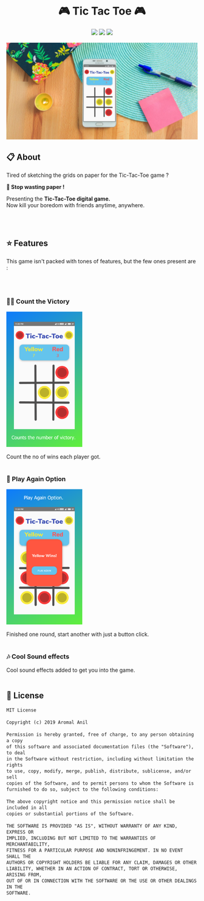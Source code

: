 <h1 align="center">🎮 Tic Tac Toe 🎮</h1>
<div align="center">
  <img src="https://img.shields.io/github/repo-size/aromalanil/Tic-Tac-Toe"/>
  <img src="https://img.shields.io/github/license/aromalanil/Tic-Tac-Toe"/>
  <img src="https://img.shields.io/github/v/release/aromalanil/Tic-Tac-Toe"/>
</div>
<br/>

<img src="https://github.com/aromalanil/Tic-Tac-Toe/blob/master/art/Demo1.jpg"/>


## 📋 About

Tired of sketching the grids on paper for the Tic-Tac-Toe game ?

**🧻 Stop wasting paper !**

Presenting the **Tic-Tac-Toe digital game.**  
Now kill your boredom with friends anytime, anywhere.

<br/><br/>

## ⭐️ Features

This game isn't packed with tones of features, but the few ones present are :

<br/><br/>


### ✌🏽 Count the Victory

<img src="https://github.com/aromalanil/Tic-Tac-Toe/blob/master/art/Phone%20Screenshot%202.jpg" width="200"/>

Count the no of wins each player got.
<br/><br/>

### 🤸‍ Play Again Option

<img src="https://github.com/aromalanil/Tic-Tac-Toe/blob/master/art/Phone%20Screenshot%203.jpg" width="200"/>

Finished one round, start another with just a button click.
<br/><br/>

### 🎶 Cool Sound effects

Cool sound effects added to get you into the game.
<br/><br/>

## 🌟 License

```
MIT License

Copyright (c) 2019 Aromal Anil

Permission is hereby granted, free of charge, to any person obtaining a copy
of this software and associated documentation files (the "Software"), to deal
in the Software without restriction, including without limitation the rights
to use, copy, modify, merge, publish, distribute, sublicense, and/or sell
copies of the Software, and to permit persons to whom the Software is
furnished to do so, subject to the following conditions:

The above copyright notice and this permission notice shall be included in all
copies or substantial portions of the Software.

THE SOFTWARE IS PROVIDED "AS IS", WITHOUT WARRANTY OF ANY KIND, EXPRESS OR
IMPLIED, INCLUDING BUT NOT LIMITED TO THE WARRANTIES OF MERCHANTABILITY,
FITNESS FOR A PARTICULAR PURPOSE AND NONINFRINGEMENT. IN NO EVENT SHALL THE
AUTHORS OR COPYRIGHT HOLDERS BE LIABLE FOR ANY CLAIM, DAMAGES OR OTHER
LIABILITY, WHETHER IN AN ACTION OF CONTRACT, TORT OR OTHERWISE, ARISING FROM,
OUT OF OR IN CONNECTION WITH THE SOFTWARE OR THE USE OR OTHER DEALINGS IN THE
SOFTWARE.

```
